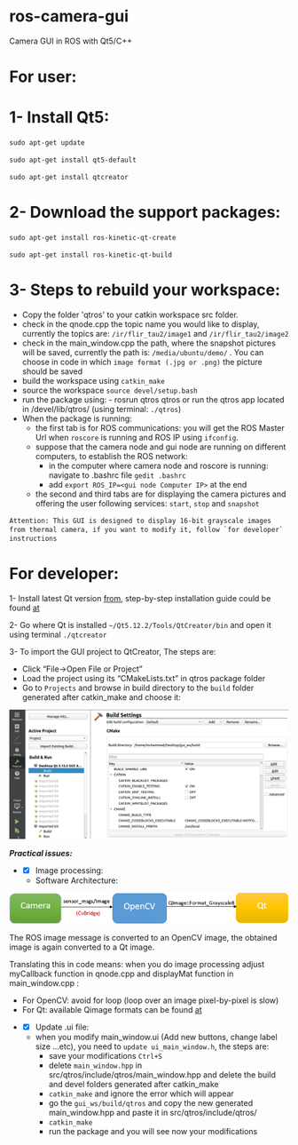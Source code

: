 # ros-camera-gui 

Camera GUI in ROS with Qt5/C++

# For user:

# 1- Install Qt5:

`sudo apt-get update`

`sudo apt-get install qt5-default` 

`sudo apt-get install qtcreator`

# 2- Download the support packages:

`sudo apt-get install ros-kinetic-qt-create`

`sudo apt-get install ros-kinetic-qt-build`

# 3- Steps to rebuild your workspace:

* Copy the folder 'qtros' to your catkin workspace src folder.
* check in the qnode.cpp the topic name you would like to display, currently the topics are:
   `/ir/flir_tau2/image1` and `/ir/flir_tau2/image2`
* check in the main_window.cpp the path, where the snapshot pictures will be saved, currently the path is:
   `/media/ubuntu/demo/` . You can choose in code in which `image format (.jpg or .png)` the picture should be saved
* build the workspace using `catkin_make`
* source the workspace `source devel/setup.bash`
* run the package using: - rosrun qtros qtros or run the qtros app located in /devel/lib/qtros/ (using terminal: `./qtros`) 
* When the package is running:
	* the first tab is for ROS communications: you will get the ROS Master Url when `roscore` is running and ROS IP using `ifconfig`. 
    * suppose that the camera node and gui node are running on different computers, to establish the ROS network:
		* in the computer where camera node and roscore is running: navigate to .bashrc file `gedit .bashrc` 
		* add `export ROS_IP=<gui node Computer IP>` at the end
	* the second and third tabs are for displaying the camera pictures and offering the user following services: `start`, `stop` and `snapshot` 
	
	
```
Attention: This GUI is designed to display 16-bit grayscale images from thermal camera, if you want to modify it, follow `for developer` instructions
```

#  For developer:

 1- Install latest Qt version [from](https://download.qt.io/archive/qt/), step-by-step installation guide could be found [at](https://www.youtube.com/watch?v=XiM8yfDgc1Q&t=102s) 

 2- Go where Qt is installed `~/Qt5.12.2/Tools/QtCreator/bin` and open it using terminal `./qtcreator`

 3- To import the GUI project to QtCreator, The steps are:

* Click “File->Open File or Project”
* Load the project using its “CMakeLists.txt” in qtros package folder
* Go to `Projects` and browse in build directory to the `build` folder generated after catkin_make and choose it:

![The photo](pics/gui2.jpg)

***Practical issues:*** 

* - [x] Image processing:
  * Software Architecture:

![The photo](pics/gui.jpg)

 The ROS image message is converted to an OpenCV image, the obtained image is again converted to a Qt image.
 
 Translating this in code means: when you do image processing adjust myCallback function in qnode.cpp and displayMat function in main_window.cpp :
 
- For OpenCV: avoid for loop (loop over an image pixel-by-pixel is slow)
- For  Qt: available Qimage formats can be found [at](https://doc.qt.io/qt-5/qimage.html#Format-enum)

* - [x] Update .ui file:
   * when you modify main_window.ui (Add new buttons, change label size ...etc), you need to `update ui_main_window.h`, the steps are:
		* save your modifications `Ctrl+S` 
		* delete `main_window.hpp` in src/qtros/include/qtros/main_window.hpp and delete the build and devel folders generated after catkin_make
		* `catkin_make` and ignore the error which will appear
		* go the `gui_ws/build/qtros` and copy the new generated main_window.hpp and paste it in src/qtros/include/qtros/
		* `catkin_make`
		* run the package and you will see now your modifications

				






